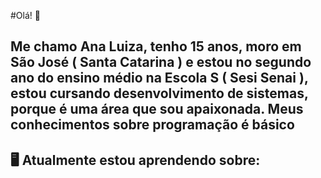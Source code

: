 
#Olá! 👋


## Me chamo Ana Luiza, tenho 15 anos, moro em São José ( Santa Catarina ) e estou no segundo ano do ensino médio na Escola S ( Sesi Senai ), estou cursando desenvolvimento de sistemas, porque é uma área que sou apaixonada. Meus conhecimentos sobre programação é básico


## 🖥️ Atualmente estou aprendendo sobre:
<link rel="stylesheet" href="https://cdn.jsdelivr.net/gh/devicons/devicon@v2.15.1/devicon.min.css">


